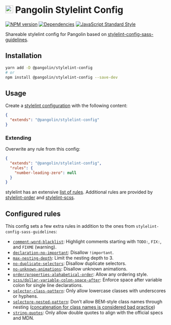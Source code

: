 # <img alt="" src="https://cdn.rawgit.com/pangolinjs/brand/master/icon/icon.svg" width="24"> Pangolin Stylelint Config

[![NPM version][npm-image]][npm-url]
[![Dependencies][dependencies-image]][npm-url]
[![JavaScript Standard Style][standard-image]][standard-url]

Shareable stylelint config for Pangolin based on [stylelint-config-sass-guidelines](https://github.com/bjankord/stylelint-config-sass-guidelines).


## Installation

```bash
yarn add -D @pangolin/stylelint-config
# or
npm install @pangolin/stylelint-config --save-dev
```


## Usage

Create a [stylelint configuration](https://stylelint.io/user-guide/configuration/) with the following content:

```json
{
  "extends": "@pangolin/stylelint-config"
}
```

### Extending

Overwrite any rule from this config:

```json
{
  "extends": "@pangolin/stylelint-config",
  "rules": {
    "number-leading-zero": null
  }
}
```

stylelint has an extensive [list of rules](https://stylelint.io/user-guide/rules/). Additional rules are provided by [stylelint-order](https://github.com/hudochenkov/stylelint-order) and [stylelint-scss](https://github.com/kristerkari/stylelint-scss).


## Configured rules

This config sets a few extra rules in addition to the ones from `stylelint-config-sass-guidelines`:

- [`comment-word-blacklist`](https://stylelint.io/user-guide/rules/comment-word-blacklist/): Highlight comments starting with `TODO:`, `FIX:`, and `FIXME` (warning).
- [`declaration-no-important`](https://stylelint.io/user-guide/rules/declaration-no-important/): Disallow `!important`.
- [`max-nesting-depth`](https://stylelint.io/user-guide/rules/max-nesting-depth/): Limit the nesting depth to 3.
- [`no-duplicate-selectors`](https://stylelint.io/user-guide/rules/no-duplicate-selectors/): Disallow duplicate selectors.
- [`no-unknown-animations`](https://stylelint.io/user-guide/rules/no-unknown-animations/): Disallow unknown animations.
- [`order/properties-alphabetical-order`](https://github.com/hudochenkov/stylelint-order/tree/master/rules/properties-alphabetical-order): Allow any ordering style.
- [`scss/dollar-variable-colon-space-after`](https://github.com/kristerkari/stylelint-scss/tree/master/src/rules/dollar-variable-colon-space-after): Enforce space after variable colon for single line declarations.
- [`selector-class-pattern`](https://stylelint.io/user-guide/rules/selector-class-pattern/): Only allow lowercase classes with underscores or hyphens.
- [`selectore-nested-pattern`](https://stylelint.io/user-guide/rules/selector-nested-pattern/): Don’t allow BEM-style class names through nesting ([concatenation for class names is considered bad practice](https://csswizardry.com/2017/02/code-smells-in-css-revisited/#string-concatenation-for-classes))
- [`string-quotes`](https://stylelint.io/user-guide/rules/string-quotes/): Only allow double quotes to align with the official specs and MDN.


[npm-image]: https://img.shields.io/npm/v/@pangolin/stylelint-config.svg?style=flat-square
[npm-url]: https://www.npmjs.com/package/@pangolin/stylelint-config

[dependencies-image]: https://img.shields.io/david/pangolinjs/stylelint-config.svg?style=flat-square

[standard-image]: https://img.shields.io/badge/code_style-standard-brightgreen.svg?style=flat-square
[standard-url]: https://standardjs.com
